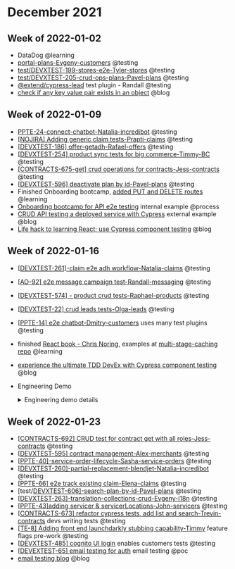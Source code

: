 # December 2021

## Week of 2022-01-02

- DataDog @learning
- [portal-plans-Evgeny-customers](https://github.com/helloextend/client/pull/2924#event-5826383731) @testing
- [test/DEVXTEST-199-stores-e2e-Tyler-stores](https://github.com/helloextend/node-core/pull/7025) @testing
- [test/DEVXTEST-205-crud-ops-plans-Pavel-plans](https://github.com/helloextend/node-core/pull/7038#issuecomment-1005362342) @testing
- [@extend/cypress-lead](https://github.com/helloextend/cypress-lead) test plugin - Randall @testing
- [check if any key value pair exists in an object](https://www.youtube.com/watch?v=lVv9kikEbd8&t=1s) @blog

## Week of 2022-01-09

- [PPTE-24-connect-chatbot-Natalia-incredibot](https://github.com/helloextend/node-core/pull/7102#event-5863913297) @testing
- [[NOJIRA\] Adding generic claim tests-Prapti-claims](https://github.com/helloextend/node-core/pull/7118)  @testing
- [[DEVXTEST-186\] offer-getadh-Rafael-offers](https://github.com/helloextend/node-core/pull/7123)  @testing
- [[DEVXTEST-254\] product sync tests for big commerce-Timmy-BC](https://github.com/helloextend/node-core/pull/6889#issuecomment-997098294)  @testing
- [[CONTRACTS-675-get\] crud operations for contracts-Jess-contracts](https://github.com/helloextend/node-core/pull/7049/files/1d715a37f0e4cac10e5325aca572ce194f08e8eb..e84e35a8cb27812f552427fa5595475a6e57ca52)  @testing
- [[DEVXTEST-596\] deactivate plan by id-Pavel-plans](https://github.com/helloextend/node-core/pull/7187#event-5890034749)  @testing
- Finished Onboarding bootcamp, [added PUT and DELETE routes](https://github.com/helloextend/onboarding-bootcamp/tree/master/src/muratkeremozcan) @learning
- [Onboarding bootcamp for API e2e testing](https://helloextend.atlassian.net/wiki/spaces/ENG/pages/1354400102/Lesson+8+-+End+to+End+Testing) internal example @process
- [CRUD API testing a deployed service with Cypress](https://dev.to/muratkeremozcan/crud-api-testing-a-deployed-service-with-cypress-using-cy-api-spok-cypress-data-session-cypress-each-4mlg) external example @blog
- [Life hack to learning React; use Cypress component testing](https://www.youtube.com/watch?v=fz9o6a5v_yI) @blog

## Week of 2022-01-16

- [[DEVXTEST-261\]-claim e2e adh workflow-Natalia-claims](https://github.com/helloextend/node-core/pull/7143#pullrequestreview-850481154) @testing

- [[AO-92\] e2e message campaign test-Randall-messaging](https://github.com/helloextend/node-core/pull/7200#event-5890902124)  @testing

- [[DEVXTEST-574\] - product crud tests-Raphael-products](https://github.com/helloextend/node-core/pull/7311) @testing

- [[DEVXTEST-22\] crud leads tests-Olga-leads](https://github.com/helloextend/node-core/pull/7212/files) @testing

- [[PPTE-14\] e2e chatbot-Dmitry-customers](https://github.com/helloextend/client/pull/2958#issuecomment-1006971415) uses many test plugins @testing

- finished [React book - Chris Noring](https://softchris.github.io/books/react/), examples at [multi-stage-caching repo](https://github.com/muratkeremozcan/multi-stage-caching/tree/master/cypress/component/react-book-chris-noring) @learning

- [experience the ultimate TDD DevEx with Cypress component testing](https://www.youtube.com/watch?v=koEEYxtWUMs) @blog

- Engineering Demo

  <details><summary>Engineering demo details</summary>

  - before 
  
    *webDriver superTest & jest*
  
    - ui testing
      - manual test setup using Postman
      - local ui test execution (NO CI!)
    - api testing 
      - difficult failure diagnosis
      - flake
    - some of our [DoD](https://helloextend.atlassian.net/wiki/spaces/ENG/pages/1353711882/E2E+test+Definition+of+Done+DoD) is possible, but the above are not
  
  - test plugins
  
    *reduce code & effort duplication between teams*
  
    - [cypress-auth](https://github.com/helloextend/cypress-auth)
    - [cypress-store](https://github.com/helloextend/cypress-store)
    - [cypress-product](https://github.com/helloextend/cypress-product)
    - [cypress-contract](https://github.com/helloextend/cypress-contract)
    - [cypress-claim](https://github.com/helloextend/cypress-claim)
    - [cypress-lead](https://github.com/helloextend/cypress-lead)
    - [test-package-consumer](https://github.com/helloextend/test-package-consumer)  
    - show how to do it: [how to create internal test plugins](https://dev.to/muratkeremozcan/how-to-create-an-internal-test-plugins-for-your-team-in-ts-implement-custom-commands-and-use-other-cypress-plugins-in-them-5lp)
    - teaches the domain

  - after 

    *Cypress*

    - ui 

      - api setup with plugins + ui e2e
      - [test methodology](https://helloextend.atlassian.net/wiki/spaces/ENG/pages/1353711882/E2E+test+Definition+of+Done+DoD) & test architecture possibilities *(ex: [ui integration tests](https://helloextend.atlassian.net/wiki/spaces/ENG/pages/1341325600/E2E+Integration+Test+Strategy+Q1+2022), [component testing](https://youtu.be/koEEYxtWUMs))*
  
    - api 
  
      *applies to UI as well*
  
      - 0 flake possible
      - next level DeVex & TDD 
      - reliable, fast, cost effective, fault-finding
        *check out why Cypress for [API e2e testing event driven systems](https://dev.to/muratkeremozcan/api-testing-event-driven-systems-7fe)*
  
  - [e2e onboarding](https://helloextend.atlassian.net/wiki/spaces/ENG/pages/1354400102/End+to+End+Cypress+Testing) (live demo)
  
  - [external example](https://dev.to/muratkeremozcan/crud-api-testing-a-deployed-service-with-cypress-using-cy-api-spok-cypress-data-session-cypress-each-4mlg)
  
    - The 4 horseman of Cypocalypse
      - [cy-api](https://github.com/bahmutov/cy-api)
      - [cy-spok](https://github.com/bahmutov/cy-spok)
      - [cypress-data-session](https://github.com/bahmutov/cypress-data-session)
      - [cypress-each](https://github.com/bahmutov/cypress-each)



## Week of 2022-01-23

- [[CONTRACTS-692\] CRUD test for contract get with all roles-Jess-contracts](https://github.com/helloextend/node-core/pull/7293/files) @testing
- [[DEVXTEST-595\] contract management-Alex-merchants](https://github.com/helloextend/client/pull/3052) @testing
- [[PPTE-40\]-service-order-lifecycle-Sasha-service-orders](https://github.com/helloextend/node-core/pull/7335#event-5945629615) @testing
- [[DEVXTEST-260\]-partial-replacement-blendjet-Natalia-incredibot](https://github.com/helloextend/node-core/pull/7331#issuecomment-1020426048) @testing
- [[PPTE-66\] e2e track existing claim-Elena-claims](https://github.com/helloextend/node-core/pull/7356#event-5952207511) @testing
- [test/[DEVXTEST-606\]-search-plan-by-id-Pavel-plans](https://github.com/helloextend/node-core/pull/7402) @testing
- [[DEVXTEST-263\]-translation-collections-crud-Evgeny-i18n](https://github.com/helloextend/node-core/pull/7432) @testing
- [[PPTE-43\]adding servicer & servicerLocations-John-servicers](https://github.com/helloextend/node-core/pull/7328) @testing
- [[CONTRACTS-673\] refactor cypress tests, add list and search-Trevin-contracts](https://github.com/helloextend/node-core/pull/7377) devs writing tests @testing
- [[TE-8\] Adding front end launchdarkly stubbing capability-Timmy](https://github.com/helloextend/client/pull/3093) feature flags pre-work @testing
- [[DEVXTEST-485\] cognito UI login](https://github.com/helloextend/client/pull/3053) enables customers tests @testing
- [[DEVEXTEST-65\] email testing for auth](https://github.com/helloextend/node-core/pull/7414/files) email testing @poc
- [email testing blog](https://dev.to/muratkeremozcan/test-emails-effortlessly-with-cypress-mailosaur-and-cy-spok-56lm) @blog